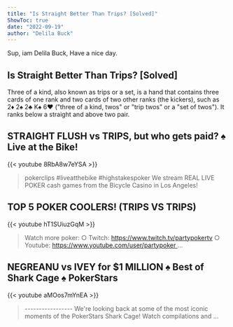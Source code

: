```yaml
---
title: "Is Straight Better Than Trips? [Solved]"
ShowToc: true 
date: "2022-09-19"
author: "Delila Buck" 
---
```


Sup, iam Delila Buck, Have a nice day.
## Is Straight Better Than Trips? [Solved]
Three of a kind, also known as trips or a set, is a hand that contains three cards of one rank and two cards of two other ranks (the kickers), such as 2♦ 2♠ 2♣ K♠ 6♥ ("three of a kind, twos" or "trip twos" or a "set of twos"). It ranks below a straight and above two pair.

## STRAIGHT FLUSH vs TRIPS, but who gets paid? ♠ Live at the Bike!
{{< youtube 8RbA8w7eYSA >}}
>pokerclips #liveatthebike #highstakespoker We stream REAL LIVE POKER cash games from the Bicycle Casino in Los Angeles!

## TOP 5 POKER COOLERS! (TRIPS VS TRIPS)
{{< youtube hT1SUiuzGqM >}}
>Watch more poker: ○ Twitch: https://www.twitch.tv/partypokertv ○ Youtube: https://www.youtube.com/user/partypoker ...

## NEGREANU vs IVEY for $1 MILLION ♠️ Best of Shark Cage ♠️ PokerStars
{{< youtube aMOos7mYnEA >}}
>----------------- We're looking back at some of the most iconic moments of the PokerStars Shark Cage! Watch compilations and ...

